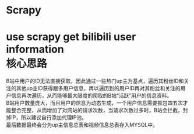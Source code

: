 # Scrapy  
use scrapy get bilibili user information  
核心思路  
========
B站中用户的ID无法直接获取，因此通过一些热门up主为基点，遍历其粉丝ID和关注的其他up主ID获得跟多用户信息，再以遍历到的用户ID再对其粉丝和关注的用户信息再次遍历，从而能够最大限度的爬取的B站“活跃”用户的信息资料。  
B站用户数量庞大，而且用户的信息为动态生成，一个用户信息需要抓包四五次才能整合完整，从而增加了对网站的请求次数，当请求次数过多时，B站会拦截，封掉IP，所以建议自行添加代理IP池。  
最后数据最终会分为up主信息总表和视频信息总表存入MYSQL中。
